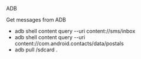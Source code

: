 ADB

Get messages from ADB
-	adb shell content query --uri content://sms/inbox
-	adb shell content query --uri content://com.android.contacts/data/postals
-	adb pull /sdcard .
